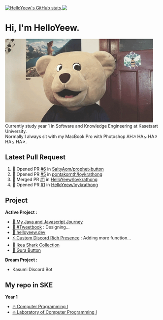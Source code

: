 <!--
### Hi there 👋
-->

<!-- ![HelloYeew's github stats](https://github-readme-stats.vercel.app/api?username=helloyeew&show_icons=true&theme=tokyonight)
![Top Langs](https://github-readme-stats.vercel.app/api/top-langs/?username=helloyeew&theme=tokyonight&layout=compact) -->

<a href="https://github.com/anuraghazra/github-readme-stats">
  <img align="center" src="https://github-readme-stats.vercel.app/api?username=helloyeew&show_icons=true&theme=tokyonight" alt="HelloYeew's GitHub stats" />
</a>
<a href="https://github.com/anuraghazra/github-readme-stats">
  <!-- Change the `github-readme-stats.anuraghazra1.vercel.app` to `github-readme-stats.vercel.app`  -->
  <img align="center" src="https://github-readme-stats.vercel.app/api/top-langs/?username=helloyeew&theme=tokyonight&layout=compact" />
</a>


# Hi, I'm HelloYeew.
![Alt text](bearcomputer.gif)<br>
Currently study year 1 in Software and Knowledge Engineering at Kasetsart University. <br>
Normally I always sit with my MacBook Pro with Photoshop AH↗️ HA↘️ HA↗️ HA↘️ HA↗️. <br>

## Latest Pull Request
<!--START_SECTION:activity-->
1. 💪 Opened PR [#6](https://github.com/SaltyAom/prophet-button/pull/6) in [SaltyAom/prophet-button](https://github.com/SaltyAom/prophet-button)
2. 💪 Opened PR [#5](https://github.com/pontakornth/loykrathong/pull/5) in [pontakornth/loykrathong](https://github.com/pontakornth/loykrathong)
3. 🎉 Merged PR [#1](https://github.com/HelloYeew/loykrathong/pull/1) in [HelloYeew/loykrathong](https://github.com/HelloYeew/loykrathong)
4. 💪 Opened PR [#1](https://github.com/HelloYeew/loykrathong/pull/1) in [HelloYeew/loykrathong](https://github.com/HelloYeew/loykrathong)
<!--END_SECTION:activity-->
## Project
**Active Project :**

- [🔰 My Java and Javascript Journey](https://github.com/HelloYeew/my-java-and-javascript-journey)
- [📘 #Tweetbook](https://github.com/HelloYeew/tweetbook) : Designing...
- [📝 helloyeew.dev](https://github.com/HelloYeew/helloyeew.dev)
- [⚡️ Custom Discord Rich Presence](https://github.com/HelloYeew/my-custom-discord-rich-presence) : Adding more function...
- [🦈 Ikea Shark Collection](https://github.com/HelloYeew/ikea-shark-collection)
- [🦈 Gura Button](https://github.com/HelloYeew/gura-button)

**Dream Project :**

- Kasumi Discord Bot
## My repo in SKE
**Year 1**
- [🔥 Computer Programming I](https://github.com/HelloYeew/helloyeew-computer-programming-i)
- [🔥 Laboratory of Computer Programming I](https://github.com/HelloYeew/helloyeew-lab-computer-programming-i)

<!--
**HelloYeew/HelloYeew** is a ✨ _special_ ✨ repository because its `README.md` (this file) appears on your GitHub profile.

Here are some ideas to get you started:

- 🔭 I’m currently working on ...
- 🌱 I’m currently learning ...
- 👯 I’m looking to collaborate on ...
- 🤔 I’m looking for help with ...
- 💬 Ask me about ...
- 📫 How to reach me: ...
- 😄 Pronouns: ...
- ⚡ Fun fact: ...
-->
